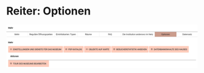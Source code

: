 # Reiter: Optionen

![Optionen (Museum)](../../assets/musdb/museum/museuminfo_options.jpg "Optionen (Museum)")